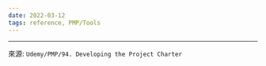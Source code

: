 ```yaml
---
date: 2022-03-12
tags: reference, PMP/Tools
---
```




---
來源: `Udemy/PMP/94. Developing the Project Charter`